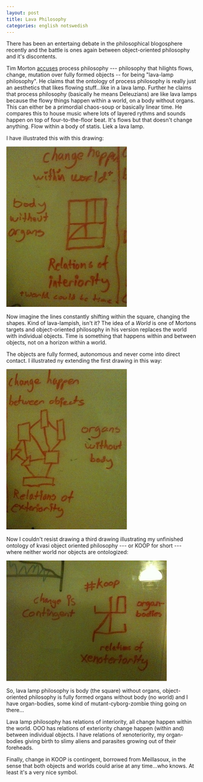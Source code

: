 ```yaml
---
layout: post
title: Lava Philosophy
categories: english notswedish
---
```

There has been an entertaing debate in the philosophical blogosphere recently and the battle is ones again between object-oriented philosophy and it's discontents.

Tim Morton [accuses](http://ecologywithoutnature.blogspot.com/search/label/lava%20lamp%20materialism) process philosophy --- philosophy that hilights flows, change, mutation over fully formed objects -- for being "lava-lamp philosophy". He claims that the ontology of process philosophy is really just an aesthetics that likes flowing stuff...like in a lava lamp. Further he claims that process philosophy (basically he means Deleuzians) are like lava lamps because the flowy things happen within a world, on a body without organs. This can either be a primordial chaos-soup or basically linear time. He compares this to house music where lots of layered rythms and sounds happen on top of four-to-the-floor beat. It's flows but that doesn't change anything. Flow within a body of statis. Liek a lava lamp. 

I have illustrated this with this drawing:


![lava](/img/lava.jpg)


Now imagine the lines constantly shifting within the square, changing the shapes. Kind of lava-lampish, isn't it? The idea of a *World* is one of Mortons targets and object-oriented philosophy in his version replaces the world with individual objects. Time is something that happens within and between objects, not on a horizon within a world. 

The objects are fully formed, autonomous and never come into direct contact. I illustrated ny extending the first drawing in this way:


![ooo](/img/ooo.jpg)


Now I couldn't resist drawing a third drawing illustrating my unfinished ontology of kvasi object oriented philosophy --- or KOOP for short --- where neither world nor objects are ontologized:


![koop](/img/koop.jpg)


So, lava lamp philosophy is body (the square) without organs, object-oriented philosophy is fully formed organs without body (no world) and I have organ-bodies, some kind of mutant-cyborg-zombie thing going on there...

Lava lamp philosophy has relations of interiority, all change happen within the world. OOO has relations of exteriority change happen (within and) between individual objects. I have relations of xenoteriority, my organ-bodies giving birth to slimy aliens and parasites growing out of their foreheads.

Finally, change in KOOP is contingent, borrowed from Meillasoux, in the sense that both objects and worlds could arise at any time...who knows. At least it's a very nice symbol.
